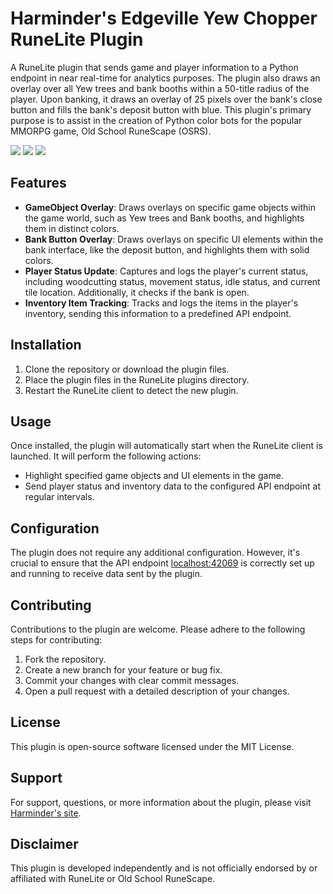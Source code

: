 
# Harminder's Edgeville Yew Chopper RuneLite Plugin

A RuneLite plugin that sends game and player information to a Python endpoint in near real-time for analytics purposes. The plugin also draws an overlay over all Yew trees and bank booths within a 50-title radius of the player. Upon banking, it draws an overlay of 25 pixels over the bank's close button and fills the bank's deposit button with blue. This plugin's primary purpose is to assist in the creation of Python color bots for the popular MMORPG game, Old School RuneScape (OSRS).

<img src="https://i.imgur.com/8MZB8I8.png">

<img src="https://i.imgur.com/gEheZg7.png">

<img src="https://i.imgur.com/LemCAMc.png">

## Features

- **GameObject Overlay**: Draws overlays on specific game objects within the game world, such as Yew trees and Bank booths, and highlights them in distinct colors.
- **Bank Button Overlay**: Draws overlays on specific UI elements within the bank interface, like the deposit button, and highlights them with solid colors.
- **Player Status Update**: Captures and logs the player's current status, including woodcutting status, movement status, idle status, and current tile location. Additionally, it checks if the bank is open.
- **Inventory Item Tracking**: Tracks and logs the items in the player's inventory, sending this information to a predefined API endpoint.

## Installation

1. Clone the repository or download the plugin files.
2. Place the plugin files in the RuneLite plugins directory.
3. Restart the RuneLite client to detect the new plugin.

## Usage

Once installed, the plugin will automatically start when the RuneLite client is launched. It will perform the following actions:

- Highlight specified game objects and UI elements in the game.
- Send player status and inventory data to the configured API endpoint at regular intervals.

## Configuration

The plugin does not require any additional configuration. However, it's crucial to ensure that the API endpoint [localhost:42069](http://localhost:42069) is correctly set up and running to receive data sent by the plugin.

## Contributing

Contributions to the plugin are welcome. Please adhere to the following steps for contributing:

1. Fork the repository.
2. Create a new branch for your feature or bug fix.
3. Commit your changes with clear commit messages.
4. Open a pull request with a detailed description of your changes.

## License

This plugin is open-source software licensed under the MIT License.

## Support

For support, questions, or more information about the plugin, please visit [Harminder's site](https://harminder.dev).

## Disclaimer

This plugin is developed independently and is not officially endorsed by or affiliated with RuneLite or Old School RuneScape.

